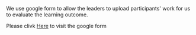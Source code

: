 We use google form to allow the leaders to upload participants' work for us to evaluate the learning outcome.

Please clivk [Here](https://docs.google.com/forms/d/e/1FAIpQLSenNTf3_sbc88f2mP609p2FSlJ9NH-9JxffWR166n9q96_Aqg/viewform) to visit the google form
